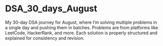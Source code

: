 # DSA_30_days_August
My 30-day DSA journey for August, where I’m solving multiple problems in a single day and pushing them in batches. Problems are from platforms like LeetCode, HackerRank, and more. Each solution is properly structured and explained for consistency and revision.
